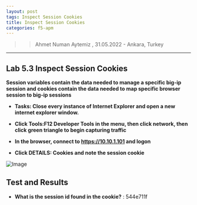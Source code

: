 ```yaml
---
layout: post
tags: Inspect Session Cookies
title: Inspect Session Cookies
categories: f5-apm
---
```


>> Ahmet Numan Aytemiz , 31.05.2022 - Ankara, Turkey

---

## Lab 5.3 Inspect Session Cookies

**Session variables contain the data needed to manage a specific big-ip session and cookies contain the data needed to map specific browser session to big-ip sessions**

- **Tasks: Close every instance of Internet Explorer and open a new internet explorer window.**

- **Click Tools:F12 Developer Tools in the menu, then click network, then click green triangle to begin capturing traffic**

- **In the browser, connect to https://10.10.1.101 and logon**

- **Click DETAILS: Cookies and note the session cookie**

![Image](/img/displaycokkie.png)

## Test and Results 

- **What is the session id found in the cookie?** : 544e711f

